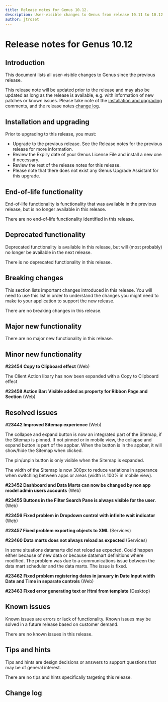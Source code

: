 ```yaml
---
title: Release notes for Genus 10.12.
description: User-visible changes to Genus from release 10.11 to 10.12.
author: jtroset
---
```


# Release notes for Genus 10.12

## Introduction

This document lists all user-visible changes to Genus since the previous release.

This release note will be updated prior to the release and may also be updated as long as the release is available, e.g. with information of new patches or known issues. Please take note of the [installation and upgrading](#installation-and-upgrading) comments, and the release notes [change log](#change-log).

## Installation and upgrading

Prior to upgrading to this release, you must:

- Upgrade to the previous release. See the Release notes for the previous release for more information.
- Review the Expiry date of your Genus License File and install a new one if necessary.
- Review the rest of the release notes for this release.
- Please note that there does not exist any Genus Upgrade Assistant for this upgrade.

<!--rntype01-start INSTALLATION / UPGRADE. DO NOT CHANGE THESE TAGS. ANY CHANGES BELOW WILL BE OVERWRITTEN.-->

<!--rntype01-end   INSTALLATION / UPGRADE. DO NOT CHANGE THESE TAGS. ANY CHANGES ABOVE WILL BE OVERWRITTEN.-->
<!-- release note type 2 is missing. That's ok.-->

## End-of-life functionality

End-of-life functionality is functionality that was available in the previous release, but is no longer available in this release.
<!--rntype03-start END-OF-LIFE. DO NOT CHANGE THESE TAGS. ANY CHANGES BELOW WILL BE OVERWRITTEN.-->
There are no end-of-life functionality identified in this release.
<!--rntype03-end   END-OF-LIFE. DO NOT CHANGE THESE TAGS. ANY CHANGES ABOVE WILL BE OVERWRITTEN.-->
## Deprecated functionality

Deprecated functionality is available in this release, but will (most probably) no longer be available in the next release.
<!--rntype04-start DEPRECATED. DO NOT CHANGE THESE TAGS. ANY CHANGES BELOW WILL BE OVERWRITTEN.-->
There is no deprecated functionality in this release.
<!--rntype04-end   DEPRECATED. DO NOT CHANGE THESE TAGS. ANY CHANGES ABOVE WILL BE OVERWRITTEN.-->
## Breaking changes

This section lists important changes introduced in this release. You will need to use this list in order to understand the changes you might need to make to your application to support the new release.
<!--rntype05-start BREAKING. DO NOT CHANGE THESE TAGS. ANY CHANGES BELOW WILL BE OVERWRITTEN.-->
There are no breaking changes in this release.
<!--rntype05-end   BREAKING. DO NOT CHANGE THESE TAGS. ANY CHANGES ABOVE WILL BE OVERWRITTEN.-->
## Major new functionality
<!--rntype06-start MAJOR. DO NOT CHANGE THESE TAGS. ANY CHANGES BELOW WILL BE OVERWRITTEN.-->
There are no major new functionality in this release.
<!--rntype06-end   MAJOR. DO NOT CHANGE THESE TAGS. ANY CHANGES ABOVE WILL BE OVERWRITTEN.-->
## Minor new functionality
<!--rntype07-start MINOR. DO NOT CHANGE THESE TAGS. ANY CHANGES BELOW WILL BE OVERWRITTEN.-->
<!--ID bee971cc-a102-4d65-9b33-4fd16457ffb9 -->
**#23454 Copy to Clipboard effect** (Web)

The Client Action libary has now been expanded with a Copy to Clipboard effect

<!--ID 81520653-6478-4bd0-9e99-2951252b4c13 -->
**#23458 Action Bar: Visible added as property for Ribbon Page and Section** (Web)

<!--rntype07-end   MINOR. DO NOT CHANGE THESE TAGS. ANY CHANGES ABOVE WILL BE OVERWRITTEN.-->
## Resolved issues
<!--rntype08-start RESOLVED ISSUES. DO NOT CHANGE THESE TAGS. ANY CHANGES BELOW WILL BE OVERWRITTEN.-->
<!--ID d8dfad7a-80a3-4548-99f5-1eda1593997c -->
**#23442 Improved Sitemap experience** (Web)

The collapse and expand button is now an integrated part of the Sitemap, if the Sitemap is pinned. If not pinned or in mobile view, the collapse and expand button is part of the appbar. When the button is in the appbar, it will show/hide the Sitemap when clicked.

The pin/unpin button is only visible when the Sitemap is expanded.

The width of the Sitemap is now 300px to reduce variations in apperance when switching between apps or areas (width is 100% in mobile view).

<!--ID e0ef9ad6-5593-4239-80db-8d42ca964a40 -->
**#23452 Dashboard and Data Marts can now be changed by non app model admin users accounts** (Web)

<!--ID 4e2285ad-6a65-40e3-8378-8c718fff03e2 -->
**#23455 Buttons in the Filter Search Pane is always visible for the user.** (Web)

<!--ID d5b8126c-1a36-47f5-87f7-91bc485f7432 -->
**#23456 Fixed problem in Dropdown control with infinite wait indicator** (Web)

<!--ID 61384942-4696-4a82-ad98-30911498647e -->
**#23457 Fixed problem exporting objects to XML** (Services)

<!--ID 3bcb9c06-d80b-47c9-b03d-46ba7f60cbee -->
**#23460 Data marts does not always reload as expected** (Services)

In some situations datamarts did not reload as expected.
Could happen either because of new data or because datamart definitions where modified.
The problem was due to a communications issue between the data mart scheduler and the data marts.
The issue is fixed.

<!--ID 3a5b4420-7cd5-4ddb-952e-791f39140824 -->
**#23462 Fixed problem registering dates in january in Date Input width Date and Time in separate controls** (Web)

<!--ID 6d9677f3-9d46-4ea6-b2b3-ddf8837d781d -->
**#23463 Fixed error generating text or Html from template** (Desktop)

<!--rntype08-end   RESOLVED ISSUES. DO NOT CHANGE THESE TAGS. ANY CHANGES ABOVE WILL BE OVERWRITTEN.-->
## Known issues

Known issues are errors or lack of functionality. Known issues may be solved in a future release based on customer demand.
<!--rntype09-start KNOWN ISSUES. DO NOT CHANGE THESE TAGS. ANY CHANGES BELOW WILL BE OVERWRITTEN.-->
There are no known issues in this release.
<!--rntype09-end   KNOWN ISSUES. DO NOT CHANGE THESE TAGS. ANY CHANGES ABOVE WILL BE OVERWRITTEN.-->
## Tips and hints

Tips and hints are design decisions or answers to support questions that may be of general interest.

There are no tips and hints specifically targeting this release.

## Change log
<!--changelog CHANGELOG. DO NOT CHANGE THIS TAG. ANY CHANGES BELOW WILL BE DELETED.-->
